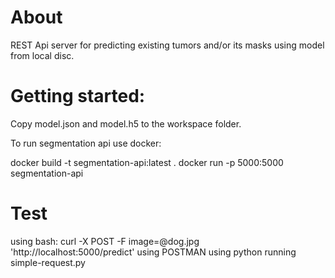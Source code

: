 # About 
REST Api server for predicting existing tumors and/or its masks using model from local disc.

# Getting started:
Copy model.json and model.h5 to the workspace folder.

To run segmentation api use docker:

docker build -t segmentation-api:latest .
docker run -p 5000:5000 segmentation-api

# Test
using bash: curl -X POST -F image=@dog.jpg 'http://localhost:5000/predict'
using POSTMAN
using python running simple-request.py